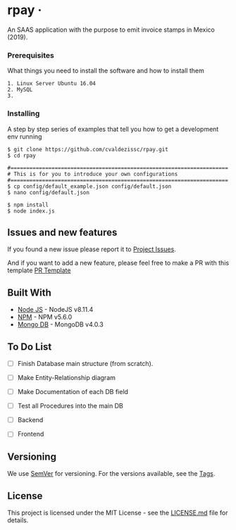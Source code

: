 # rpay &middot;
An SAAS application with the purpose to emit invoice stamps in Mexico (2019).



### Prerequisites

What things you need to install the software and how to install them

```
1. Linux Server Ubuntu 16.04
2. MySQL 
3. 
```

### Installing

A step by step series of examples that tell you how to get a development env running

```
$ git clone https://github.com/cvaldezissc/rpay.git
$ cd rpay

#=====================================================================
# This is for you to introduce your own configurations
#=====================================================================
$ cp config/default_example.json config/default.json
$ nano config/default.json

$ npm install
$ node index.js
```



## Issues and new features

If you found a new issue please report it to [Project Issues](https://github.com/cvaldezissc/rpay/issues/new). 

And if you want to add a new feature, please feel free to make a PR with this template [PR Template](https://github.com/cvaldezissc/rpay/tree/master/docs/PR_TEMPLATE.md)




## Built With

* [Node JS](https://nodejs.org/download/release/v8.11.4/) - NodeJS v8.11.4
* [NPM](https://stackoverflow.com/a/44880273/6604217) - NPM v5.6.0
* [Mongo DB](https://docs.mongodb.com/manual/release-notes/4.0/?_ga=2.253379082.2041295965.1539547053-272326873.1539547053#download) - MongoDB v4.0.3



## To Do List
- [ ] Finish Database main structure (from scratch).
- [ ] Make Entity-Relationship diagram
- [ ] Make Documentation of each DB field
- [ ] Test all Procedures into the main DB
- [ ] Backend
- [ ] Frontend 


## Versioning

We use [SemVer](http://semver.org/) for versioning. For the versions available, see the [Tags](https://github.com/cvaldezissc/mn-trustmatic/tags). 


## License

This project is licensed under the MIT License - see the [LICENSE.md](LICENSE.md) file for details.